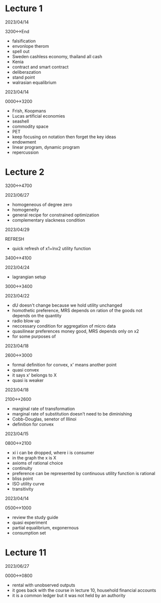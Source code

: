 # Lecture 1

2023/04/14

3200<->End

- falsification
- envonlope therom
- spell out
- Sweden cashless economy, thailand all cash
- Kenia
- contract and smart contract
- deliberazation
- stand point
- walrasian equalibrium

2023/04/14

0000<->3200

- Frish, Koopmans
- Lucas artificial economies
- seashell
- commodity space
- PET
- keep focusing on notation then forget the key ideas
- endowment
- linear program, dynamic program
- repercussion

# Lecture 2

3200<->4700

2023/06/27

- homogeneous of degree zero
- homogeneity
- general recipe for constrained optimization
- complementary slackness condition

2023/04/29

REFRESH

- quick refresh of x1+lnx2 utility function

3400<->4100

2023/04/24

- lagrangian setup

3000<->3400

2023/04/22

- dU doesn't change because we hold utility unchanged
- homothetic preference, MRS depends on ration of the goods not depends on the quantity
- radio blow up
- neccessary condition for aggregation of micro data
- quasilinear preferences money good, MRS depends only on x2
- for some purposes of

2023/04/18

2600<->3000

- formal definition for convex, x' means another point
- quasi convex
- it says x' belongs to X
- quasi is weaker

2023/04/18

2100<->2600

- marginal rate of transformation
- marginal rate of substitution doesn't need to be diminishing
- Cobb-Douglas, senetor of Illinoi
- definition for convex

2023/04/15

0800<->2100

- xi i can be dropped, where i is consumer
- in the graph the x is X
- axioms of rational choice
- continuity
- preference can be represented by continuous utility function is rational
- bliss point
- ISO utility curve
- transitivity

2023/04/14

0500<->1000

- review the study guide
- quasi experiment
- partial equalibrium, exgonernous
- consumption set

# Lecture 11

2023/06/27

0000<->0800

- rental with unobserved outputs
- it goes back with the course in lecture 10, household financial accounts
- it is a common ledger but it was not held by an authority
